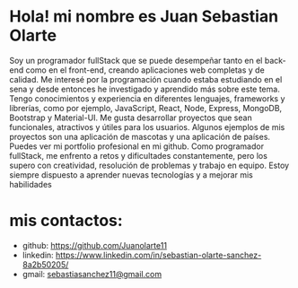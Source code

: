 # Hola! mi nombre es Juan Sebastian Olarte 

Soy un programador fullStack que se puede desempeñar tanto en el back-end como en el front-end, creando aplicaciones web completas y de calidad. Me interesé por la programación cuando estaba estudiando en el sena y desde entonces he investigado y aprendido más sobre este tema. Tengo conocimientos y experiencia en diferentes lenguajes, frameworks y librerías, como por ejemplo, JavaScript, React, Node, Express, MongoDB, Bootstrap y Material-UI. Me gusta desarrollar proyectos que sean funcionales, atractivos y útiles para los usuarios. Algunos ejemplos de mis proyectos son una aplicación de mascotas y una aplicación de países. Puedes ver mi portfolio profesional en mi github. Como programador fullStack, me enfrento a retos y dificultades constantemente, pero los supero con creatividad, resolución de problemas y trabajo en equipo. Estoy siempre dispuesto a aprender nuevas tecnologías y a mejorar mis habilidades


# mis contactos:

* github: https://github.com/Juanolarte11
* linkedin: https://www.linkedin.com/in/sebastian-olarte-sanchez-8a2b50205/
* gmail: sebastiasanchez11@gmail.com

<!--
**Juanolarte11/Juanolarte11** is a ✨ _special_ ✨ repository because its `README.md` (this file) appears on your GitHub profile.

Here are some ideas to get you started:

- 🔭 I’m currently working on ...
- 🌱 I’m currently learning ...
- 👯 I’m looking to collaborate on ...
- 🤔 I’m looking for help with ...
- 💬 Ask me about ...
- 📫 How to reach me: ...
- 😄 Pronouns: ...
- ⚡ Fun fact: ...
-->
